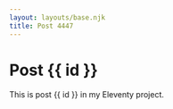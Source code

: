 ```yaml
---
layout: layouts/base.njk
title: Post 4447
---
```


# Post {{ id }}

This is post {{ id }} in my Eleventy project.
